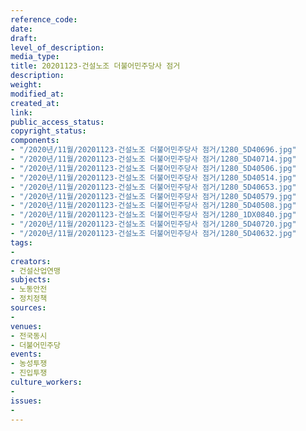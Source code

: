 ```yaml
---
reference_code: 
date: 
draft: 
level_of_description: 
media_type: 
title: 20201123-건설노조 더불어민주당사 점거
description: 
weight: 
modified_at: 
created_at: 
link: 
public_access_status: 
copyright_status: 
components:
- "/2020년/11월/20201123-건설노조 더불어민주당사 점거/1280_5D40696.jpg"
- "/2020년/11월/20201123-건설노조 더불어민주당사 점거/1280_5D40714.jpg"
- "/2020년/11월/20201123-건설노조 더불어민주당사 점거/1280_5D40506.jpg"
- "/2020년/11월/20201123-건설노조 더불어민주당사 점거/1280_5D40514.jpg"
- "/2020년/11월/20201123-건설노조 더불어민주당사 점거/1280_5D40653.jpg"
- "/2020년/11월/20201123-건설노조 더불어민주당사 점거/1280_5D40579.jpg"
- "/2020년/11월/20201123-건설노조 더불어민주당사 점거/1280_5D40508.jpg"
- "/2020년/11월/20201123-건설노조 더불어민주당사 점거/1280_1DX0840.jpg"
- "/2020년/11월/20201123-건설노조 더불어민주당사 점거/1280_5D40720.jpg"
- "/2020년/11월/20201123-건설노조 더불어민주당사 점거/1280_5D40632.jpg"
tags:
- 
creators:
- 건설산업연맹
subjects:
- 노동안전
- 정치정책
sources:
- 
venues:
- 전국동시
- 더불어민주당
events:
- 농성투쟁
- 진입투쟁
culture_workers:
- 
issues:
- 
---
```

